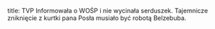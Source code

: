 title: TVP Informowała o WOŚP i nie wycinała serduszek. Tajemnicze zniknięcie z kurtki pana Posła musiało być robotą Belzebuba.
